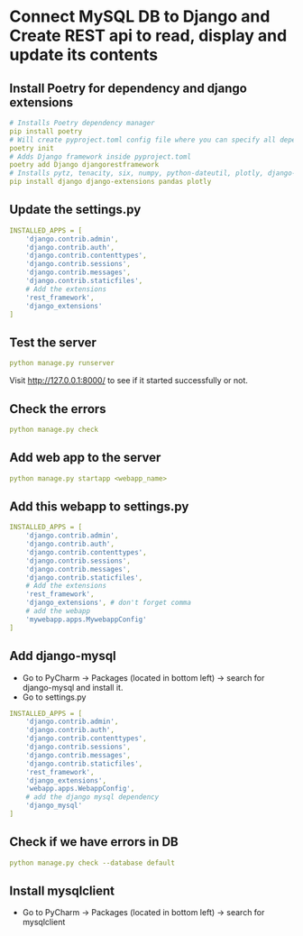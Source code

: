 # Connect MySQL DB to Django and Create REST api to read, display and update its contents

## Install Poetry for dependency and django extensions
```yaml
# Installs Poetry dependency manager
pip install poetry
# Will create pyproject.toml config file where you can specify all dependencies.
poetry init 
# Adds Django framework inside pyproject.toml
poetry add Django djangorestframework
# Installs pytz, tenacity, six, numpy, python-dateutil, plotly, django-extensions, pandas
pip install django django-extensions pandas plotly
```

## Update the settings.py
```yaml
INSTALLED_APPS = [
    'django.contrib.admin',
    'django.contrib.auth',
    'django.contrib.contenttypes',
    'django.contrib.sessions',
    'django.contrib.messages',
    'django.contrib.staticfiles',
    # Add the extensions
    'rest_framework', 
    'django_extensions'
]
```

## Test the server
```yaml
python manage.py runserver
```
Visit http://127.0.0.1:8000/ to see if it started successfully or not.

## Check the errors
```yaml
python manage.py check
```

## Add web app to the server
```yaml
python manage.py startapp <webapp_name>
```

## Add this webapp to settings.py
```yaml
INSTALLED_APPS = [
    'django.contrib.admin',
    'django.contrib.auth',
    'django.contrib.contenttypes',
    'django.contrib.sessions',
    'django.contrib.messages',
    'django.contrib.staticfiles',
    # Add the extensions
    'rest_framework',
    'django_extensions', # don't forget comma
    # add the webapp
    'mywebapp.apps.MywebappConfig'
]
```
## Add django-mysql
- Go to PyCharm -> Packages (located in bottom left) -> search for django-mysql and install it.
- Go to settings.py
```yaml
INSTALLED_APPS = [
    'django.contrib.admin',
    'django.contrib.auth',
    'django.contrib.contenttypes',
    'django.contrib.sessions',
    'django.contrib.messages',
    'django.contrib.staticfiles',
    'rest_framework',
    'django_extensions',
    'webapp.apps.WebappConfig',
    # add the django mysql dependency 
    'django_mysql'
]
```

## Check if we have errors in DB
```yaml
python manage.py check --database default
```

## Install mysqlclient
- Go to PyCharm -> Packages (located in bottom left) -> search for mysqlclient